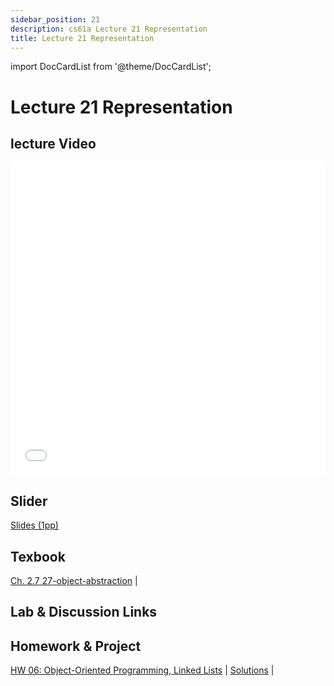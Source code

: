 ```yaml
---
sidebar_position: 21
description: cs61a Lecture 21 Representation
title: Lecture 21 Representation
---
```


import DocCardList from '@theme/DocCardList';


# Lecture 21 Representation
## lecture Video

<iframe src="//player.bilibili.com/player.html?aid=277746636&bvid=BV17c411f78k&cid=1311465503&p=1&high_quality=1&danmaku=0" scrolling="no" border="0" frameborder="no" framespacing="0" allowfullscreen="true" allowfullscreen="allowfullscreen" width="100%" height="500" scrolling="no" frameborder="0" sandbox="allow-top-navigation allow-same-origin allow-forms allow-scripts"> </iframe>

## Slider
[Slides (1pp)](/resource/cs61a/21-Representation_1pp.pdf)
## Texbook
[Ch. 2.7 27-object-abstraction](https://www.composingprograms.com/pages/27-object-abstraction.html) | 

## Lab & Discussion Links


## Homework & Project
[HW 06: Object-Oriented Programming, Linked Lists](../homework/hw06.md) | [Solutions](../homework/sol-hw06.md) | 


<DocCardList />


